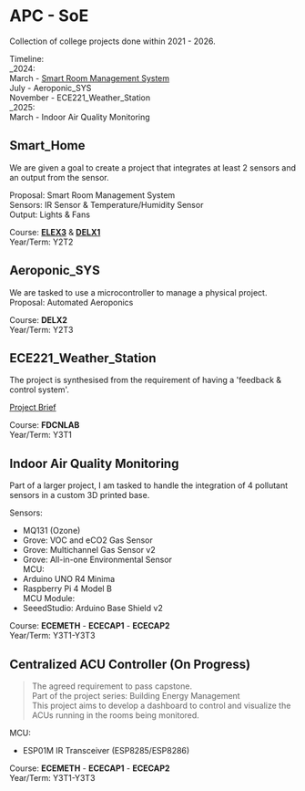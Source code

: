 # APC - SoE
Collection of college projects done within 2021 - 2026.

Timeline:  
_2024:  
March - [Smart Room Management System](##-smart-home)  
July - Aeroponic_SYS  
November - ECE221_Weather_Station  
_2025:  
March - Indoor Air Quality Monitoring  

## Smart_Home
We are given a goal to create a project that integrates at least 2 sensors and an output from the sensor.

Proposal: Smart Room Management System  
Sensors: IR Sensor & Temperature/Humidity Sensor  
Output: Lights & Fans

Course: <ins>**ELEX3**</ins> & <ins>**DELX1**</ins>  
Year/Term: Y2T2

## Aeroponic_SYS
We are tasked to use a microcontroller to manage a physical project.
Proposal: Automated Aeroponics

Course: **DELX2**  
Year/Term: Y2T3

## ECE221_Weather_Station
The project is synthesised from the requirement of having a 'feedback & control system'.

[Project Brief](Documentation/Documents/IoT-Based%20Weather%20Station%20Monitoring%20Temperature,%20Humidity,%20Rain,%20Flood,%20and%20Pollution%20using%20ESP32%20and%20Blynk.pdf)

Course: **FDCNLAB**  
Year/Term: Y3T1

## Indoor Air Quality Monitoring
Part of a larger project, I am tasked to handle the integration of 4 pollutant sensors in a custom 3D printed base.

Sensors:
- MQ131 (Ozone)
- Grove: VOC and eCO2 Gas Sensor
- Grove: Multichannel Gas Sensor v2
- Grove: All-in-one Environmental Sensor  
MCU:
- Arduino UNO R4 Minima
- Raspberry Pi 4 Model B  
MCU Module:
- SeeedStudio: Arduino Base Shield v2 

Course: **ECEMETH** - **ECECAP1** - **ECECAP2**  
Year/Term: Y3T1-Y3T3

## Centralized ACU Controller (On Progress)
> The agreed requirement to pass capstone.  
Part of the project series: Building Energy Management  
This project aims to develop a dashboard to control and visualize the ACUs running in the rooms being monitored.

MCU:
- ESP01M IR Transceiver (ESP8285/ESP8286)

Course: **ECEMETH** - **ECECAP1** - **ECECAP2**  
Year/Term: Y3T1-Y3T3

